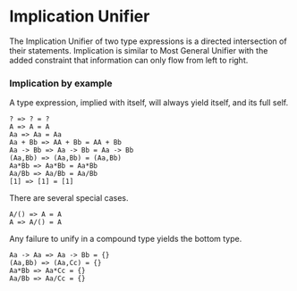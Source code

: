 # Implication Unifier

The Implication Unifier of two type expressions is a directed intersection of their statements.
Implication is similar to Most General Unifier with the added constraint that information can only flow from left to right.

### Implication by example

A type expression, implied with itself, will always yield itself, and its full self.

```lsts
? => ? = ?
A => A = A
Aa => Aa = Aa
Aa + Bb => AA + Bb = AA + Bb
Aa -> Bb => Aa -> Bb = Aa -> Bb
(Aa,Bb) => (Aa,Bb) = (Aa,Bb)
Aa*Bb => Aa*Bb = Aa*Bb
Aa/Bb => Aa/Bb = Aa/Bb
[1] => [1] = [1]
```

There are several special cases.

```lsts
A/() => A = A
A => A/() = A
```

Any failure to unify in a compound type yields the bottom type.

```lsts
Aa -> Aa => Aa -> Bb = {}
(Aa,Bb) => (Aa,Cc) = {}
Aa*Bb => Aa*Cc = {}
Aa/Bb => Aa/Cc = {}
```
